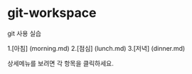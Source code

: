 # git-workspace
git 사용 실습

1.[아침] (morning.md)
2.[점심] (lunch.md)
3.[저녁] (dinner.md)

상세메뉴를 보려면 각 항목을 클릭하세요.